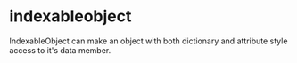 # indexableobject
IndexableObject can make an object with both dictionary and attribute style access to it's data member.
